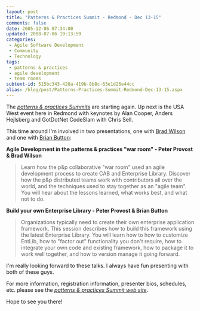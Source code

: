 ```yaml
---
layout: post
title: "Patterns & Practices Summit - Redmond - Dec 13-15"
comments: false
date: 2005-12-06 07:34:00
updated: 2008-07-06 19:13:59
categories:
 - Agile Software Development
 - Community
 - Technology
tags:
 - patterns & practices
 - agile development
 - team rooms
subtext-id: 515bc343-420a-419b-8b8c-63e1d26e44cc
alias: /blog/post/Patterns-Practices-Summit-Redmond-Dec-13-15.aspx
---
```



The _[patterns & practices Summits](http://www.pnpsummit.com/)_ are starting again. Up next is the USA West event here in Redmond with keynotes by Alan Cooper, Anders Hejlsberg and GotDotNet CodeSlam with Chris Sell. 

This time around I'm involved in two presentations, one with [Brad Wilson](http://www.agileprogrammer.com/dotnetguy/) and one with [Brian Button](http://www.agileprogrammer.com/oneagilecoder/): 

**Agile Development in the patterns & practices "war room" - Peter Provost & Brad Wilson**

> Learn how the p&p collaborative "war room" used an agile development process to create CAB and Enterprise Library. Discover how the p&p distributed teams work with contributors all over the world, and the techniques used to stay together as an "agile team". You will hear about the lessons learned, what works best, and what not to do. 

**Build your own Enterprise Library - Peter Provost & Brian Button**

> Organizations typically need to create their own enterprise application framework. This session describes how to build this framework using the latest Enterprise Library. You will learn how to how to customize EntLib, how to "factor out" functionality you don't require, how to integrate your own code and existing framework, how to package it to work well together, and how to version manage it going forward. 

I'm really looking forward to these talks. I always have fun presenting with both of these guys. 

For more information, registration information, presenter bios, schedules, etc. please see the _[patterns & practices Summit web site](http://www.pnpsummit.com/west2005X.aspx)_. 

Hope to see you there! 
